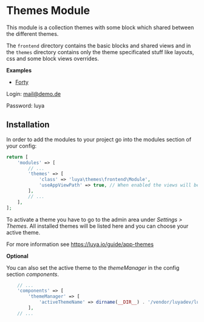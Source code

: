 # Themes Module
 
This module is a collection themes with some block which shared between the different themes.

The `frontend` directory contains the basic blocks and shared views and in the `themes` directory contains only the theme specificated stuff like layouts, css and some block views overrides.

**Examples**

+ [Forty](http://forty.bennetklarhoelter.de/)

Login: mail@demo.de

Password: luya

## Installation

In order to add the modules to your project go into the modules section of your config:

```php
return [
    'modules' => [
        // ...
        'themes' => [
            'class' => 'luya\themes\frontend\Module',
            'useAppViewPath' => true, // When enabled the views will be looked up in the @app/views folder, otherwise the views shipped with the module will be used.
        ],
        // ...
    ],
];
```

To activate a theme you have to go to the admin area under *Settings > Themes*. All installed themes will be listed here and you can choose your active theme. 

For more information see https://luya.io/guide/app-themes

**Optional**

You can also set the active theme to the *themeManager* in the config section *components*.
```php
    // ...
    'components' => [
        'themeManager' => [
            'activeThemeName' => dirname(__DIR__) . '/vendor/luyadev/luya-themes/themes/forty'
        ],
    // ...
```
